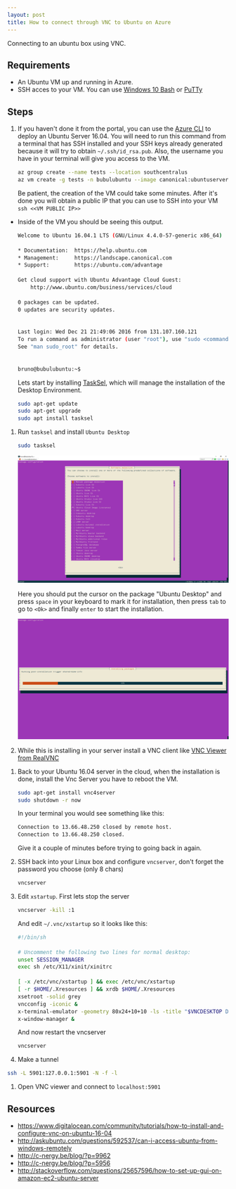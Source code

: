 ```yaml
---
layout: post
title: How to connect through VNC to Ubuntu on Azure
---
```


Connecting to an ubuntu box using VNC.

## Requirements 

- An Ubuntu VM up and running in Azure.
- SSH acces to your VM. You can use [Windows 10 Bash](https://msdn.microsoft.com/en-us/commandline/wsl/about) or [PuTTy](http://www.chiark.greenend.org.uk/~sgtatham/putty/download.html)

## Steps

1. If you haven't done it from the portal, you can use the [Azure CLI](https://docs.microsoft.com/en-us/cli/azure/install-az-cli2) to deploy an Ubuntu Server 16.04. You will need to run this command from a terminal that has SSH installed and your SSH keys already generated because it will try to obtain `~/.ssh/id_rsa.pub`. Also, the username you have in your terminal will give you access to the VM.

    ```Bash
    az group create --name tests --location southcentralus
    az vm create -g tests -n bubulubuntu --image canonical:ubuntuserver:16.04-LTS:16.04.201612210
    ```

    Be patient, the creation of the VM could take some minutes. After it's done you will obtain a public IP that you can use to SSH into your VM `ssh <<VM PUBLIC IP>>`

- Inside of the VM you should be seeing this output.

    ```Bash
    Welcome to Ubuntu 16.04.1 LTS (GNU/Linux 4.4.0-57-generic x86_64)

    * Documentation:  https://help.ubuntu.com
    * Management:     https://landscape.canonical.com
    * Support:        https://ubuntu.com/advantage

    Get cloud support with Ubuntu Advantage Cloud Guest:
        http://www.ubuntu.com/business/services/cloud

    0 packages can be updated.
    0 updates are security updates.


    Last login: Wed Dec 21 21:49:06 2016 from 131.107.160.121
    To run a command as administrator (user "root"), use "sudo <command>".
    See "man sudo_root" for details.


    bruno@bubulubuntu:~$
    ```

    Lets start by installing [TaskSel](https://help.ubuntu.com/community/Tasksel), which will manage the installation of the Desktop Environment.

    ```Bash
    sudo apt-get update
    sudo apt-get upgrade
    sudo apt install tasksel
    ```

1. Run `tasksel` and install `Ubuntu Desktop`

    ```Bash
    sudo tasksel
    ```

    ![alt text][tasksel]

    Here you should put the cursor on the package "Ubuntu Desktop" and press `space` in your keyboard to mark it for installation, then press `tab` to go to `<Ok>` and finally `enter` to start the installation.

    ![alt text][tasksel-install]

1. While this is installing in your server install a VNC client like [VNC Viewer from RealVNC](https://www.realvnc.com/download/viewer/)

<!--1. While this is installing in your server, go ahead and install [Xming X Server for Windows](https://sourceforge.net/projects/xming/). After you are done installing it, you can test it with Windows 10 Bash by installing and running `xterm` in your Windows 10 Bash. Don't forget to set the `$DISPLAY` env variable.

    ```Bash
    export DISPLAY=:10.0
    sudo apt-get install xterm
    xterm
    ```

    If everything was set up correctly, you should see the following window.

    ![alt text][xterm]
-->

1. Back to your Ubuntu 16.04 server in the cloud, when the installation is done, install the Vnc Server you have to reboot the VM.

    ```Bash
    sudo apt-get install vnc4server
    sudo shutdown -r now
    ```

    In your terminal you would see something like this:

    ```Bash
    Connection to 13.66.48.250 closed by remote host.
    Connection to 13.66.48.250 closed.
    ```
    Give it a couple of minutes before trying to going back in again.

1. SSH back into your Linux box and configure `vncserver`, don't forget the password you choose (only 8 chars)

    ```Bash
    vncserver
    ```

1. Edit `xstartup`. First lets stop the server

    ```Bash
    vncserver -kill :1
    ```

    And edit `~/.vnc/xstartup` so it looks like this:

    ```Bash
    #!/bin/sh

    # Uncomment the following two lines for normal desktop:
    unset SESSION_MANAGER
    exec sh /etc/X11/xinit/xinitrc

    [ -x /etc/vnc/xstartup ] && exec /etc/vnc/xstartup
    [ -r $HOME/.Xresources ] && xrdb $HOME/.Xresources
    xsetroot -solid grey
    vncconfig -iconic &
    x-terminal-emulator -geometry 80x24+10+10 -ls -title "$VNCDESKTOP Desktop" &
    x-window-manager &
    ```

    And now restart the vncserver

    ```Bash
    vncserver
    ```

1. Make a tunnel

```Bash
ssh -L 5901:127.0.0.1:5901 -N -f -l
```

1. Open VNC viewer and connect to `localhost:5901`

## Resources

- https://www.digitalocean.com/community/tutorials/how-to-install-and-configure-vnc-on-ubuntu-16-04
- http://askubuntu.com/questions/592537/can-i-access-ubuntu-from-windows-remotely
- http://c-nergy.be/blog/?p=9962
- http://c-nergy.be/blog/?p=5956
- http://stackoverflow.com/questions/25657596/how-to-set-up-gui-on-amazon-ec2-ubuntu-server


[tasksel]: ../img/tasksel.jpg "Tasksel does the GUI installation for us"
[tasksel-install]: ../img/tasksel-Ubuntu-desktop-installation.jpg "It takes a while, be patient!"
[xterm]: ../img/xterm-running-windows-10.jpg "Xterm running on Windows 10 Bash"